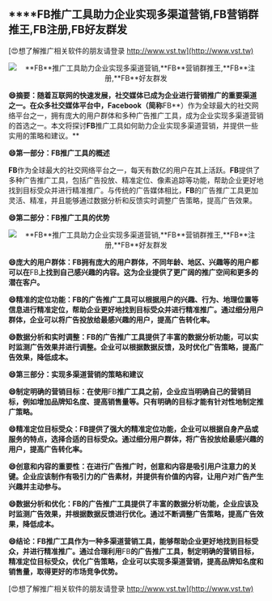 ## ****FB**推广工具助力企业实现多渠道营销,**FB**营销群推王,**FB**注册,**FB**好友群发**

[😍想了解推广相关软件的朋友请登录 http://www.vst.tw](http://www.vst.tw)

 <center><img src="https://vst.tw/MP4/tuiguang/png/4.png" alt="**FB**推广工具助力企业实现多渠道营销,**FB**营销群推王,**FB**注册,**FB**好友群发"></center>

**😄摘要：随着互联网的快速发展，社交媒体已成为企业进行营销推广的重要渠道之一。在众多社交媒体平台中，Facebook（简称**FB**）作为全球最大的社交网络平台之一，拥有庞大的用户群体和多种广告推广工具，成为企业实现多渠道营销的首选之一。本文将探讨**FB**推广工具如何助力企业实现多渠道营销，并提供一些实用的策略和建议。**

**😄第一部分：**FB**推广工具的概述**

**FB**作为全球最大的社交网络平台之一，每天有数亿的用户在其上活跃。**FB**提供了多种广告推广工具，包括广告投放、精准定位、像素追踪等功能，帮助企业更好地找到目标受众并进行精准推广。与传统的广告媒体相比，**FB**的广告推广工具更加灵活、精准，并且能够通过数据分析和反馈实时调整广告策略，提高广告效果。

**😄第二部分：**FB**推广工具的优势**

 <center><img src="https://vst.tw/MP4/tuiguang/png/3.png" alt="**FB**推广工具助力企业实现多渠道营销,**FB**营销群推王,**FB**注册,**FB**好友群发"></center>

**😄庞大的用户群体：**FB**拥有庞大的用户群体，不同年龄、地区、兴趣等的用户都可以在**FB**上找到自己感兴趣的内容。这为企业提供了更广阔的推广空间和更多的潜在客户。**

**😄精准的定位功能：**FB**的广告推广工具可以根据用户的兴趣、行为、地理位置等信息进行精准定位，帮助企业更好地找到目标受众并进行精准推广。通过细分用户群体，企业可以将广告投放给最感兴趣的用户，提高广告转化率。**

**😄数据分析和实时调整：**FB**的广告推广工具提供了丰富的数据分析功能，可以实时监测广告效果并进行调整。企业可以根据数据反馈，及时优化广告策略，提高广告效果，降低成本。**

**😄第三部分：实现多渠道营销的策略和建议**

**😄制定明确的营销目标：在使用**FB**推广工具之前，企业应当明确自己的营销目标，例如增加品牌知名度、提高销售量等。只有明确的目标才能有针对性地制定推广策略。**

**😄精准定位目标受众：**FB**提供了强大的精准定位功能，企业可以根据自身产品或服务的特点，选择合适的目标受众。通过细分用户群体，将广告投放给最感兴趣的用户，提高广告转化率。**

**😄创意和内容的重要性：在进行广告推广时，创意和内容是吸引用户注意力的关键。企业应该制作有吸引力的广告素材，并提供有价值的内容，让用户对广告产生兴趣并主动参与。**

**😄数据分析和优化：**FB**的广告推广工具提供了丰富的数据分析功能，企业应该及时监测广告效果，并根据数据反馈进行优化。通过不断调整广告策略，提高广告效果，降低成本。**

**😄结论：**FB**推广工具作为一种多渠道营销工具，能够帮助企业更好地找到目标受众，并进行精准推广。通过合理利用**FB**的广告推广工具，制定明确的营销目标，精准定位目标受众，优化广告策略，企业可以实现多渠道营销，提高品牌知名度和销售量，取得更好的市场竞争优势。**

[😍想了解推广相关软件的朋友请登录 http://www.vst.tw](http://www.vst.tw)



